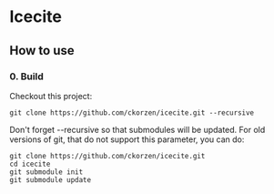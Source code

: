 # Icecite

## How to use

### 0. Build

Checkout this project:

    git clone https://github.com/ckorzen/icecite.git --recursive

Don't forget --recursive so that submodules will be updated. 
For old versions of git, that do not support this parameter, you can do:

    git clone https://github.com/ckorzen/icecite.git
    cd icecite
    git submodule init
    git submodule update
